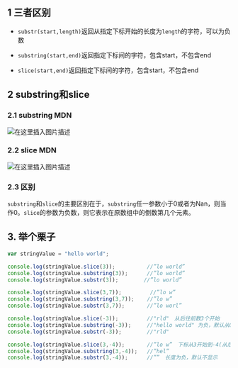 ## 1 三者区别
- `substr(start,length)`返回从指定下标开始的长度为`length`的字符，可以为负数

- `substring(start,end)`返回指定下标间的字符，包含start，不包含end

- `slice(start,end)`返回指定下标间的字符，包含start，不包含end

  

## 2 substring和slice



### 2.1 substring MDN



![在这里插入图片描述](https://img-blog.csdnimg.cn/85181be21c1f46f3a1049874e35b607a.png)



### 2.2 slice MDN



![在这里插入图片描述](https://img-blog.csdnimg.cn/0adbc16136ce4873b65ac5f25a2a5070.png)



### 2.3 区别

`substring`和`slice`的主要区别在于，`substring`任一参数小于0或者为Nan，则当作0。`slice`的参数为负数，则它表示在原数组中的倒数第几个元素。




## 3. 举个栗子

```javascript
var stringValue = "hello world";

console.log(stringValue.slice(3));          //”lo world”
console.log(stringValue.substring(3));      //”lo world”
console.log(stringValue.substr(3));        //”lo world”

console.log(stringValue.slice(3,7));         //”lo w”
console.log(stringValue.substring(3,7));    //”lo w”
console.log(stringValue.substr(3,7));       //”lo worl”

console.log(stringValue.slice(-3));         //"rld"　从后往前数3个开始
console.log(stringValue.substring(-3));     //"hello world" 为负，默认从0开始
console.log(stringValue.substr(-3));        //"rld"

console.log(stringValue.slice(3,-4));       //”lo w”　下标从3开始到-4(从后往前数4个)
console.log(stringValue.substring(3,-4));   //”hel”　
console.log(stringValue.substr(3,-4));      //””　长度为负，默认不显示
```